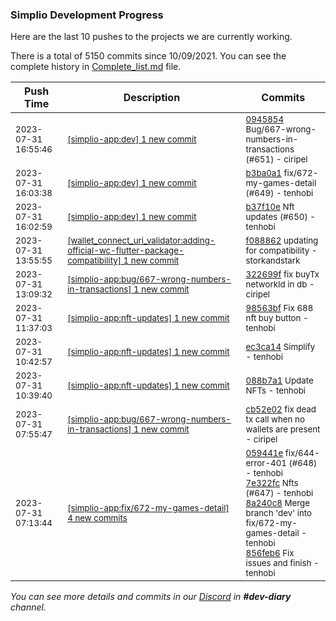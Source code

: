 
### Simplio Development Progress

Here are the last 10 pushes to the projects we are currently working.

There is a total of 5150 commits since 10/09/2021. You can see the complete history in
 [Complete_list.md](Complete_list.md) file.

| Push Time | Description | Commits |
| --- | --- | --- |
| <sub>2023-07-31 16:55:46</sub> | <sub>[[simplio-app:dev] 1 new commit](https://github.com/SimplioOfficial/simplio-app/commit/0945854af6181b9d9838f3b0c00e17dbca170393)</sub> | <sub>[0945854](https://github.com/SimplioOfficial/simplio-app/commit/0945854af6181b9d9838f3b0c00e17dbca170393) Bug/667-wrong-numbers-in-transactions (#651) - ciripel</sub> |
| <sub>2023-07-31 16:03:38</sub> | <sub>[[simplio-app:dev] 1 new commit](https://github.com/SimplioOfficial/simplio-app/commit/b3ba0a1196149de05f21f9e846b9d9348909e0d8)</sub> | <sub>[b3ba0a1](https://github.com/SimplioOfficial/simplio-app/commit/b3ba0a1196149de05f21f9e846b9d9348909e0d8)  fix/672-my-games-detail  (#649) - tenhobi</sub> |
| <sub>2023-07-31 16:02:59</sub> | <sub>[[simplio-app:dev] 1 new commit](https://github.com/SimplioOfficial/simplio-app/commit/b37f10e333097ded732a3a62a156e5a680901836)</sub> | <sub>[b37f10e](https://github.com/SimplioOfficial/simplio-app/commit/b37f10e333097ded732a3a62a156e5a680901836) Nft updates (#650) - tenhobi</sub> |
| <sub>2023-07-31 13:55:55</sub> | <sub>[[wallet_connect_uri_validator:adding-official-wc-flutter-package-compatibility] 1 new commit](https://github.com/SimplioOfficial/wallet_connect_uri_validator/commit/f0888621172f8e0de093d093ff7c4b2d6ccaa647)</sub> | <sub>[f088862](https://github.com/SimplioOfficial/wallet_connect_uri_validator/commit/f0888621172f8e0de093d093ff7c4b2d6ccaa647) updating for compatibility - storkandstark</sub> |
| <sub>2023-07-31 13:09:32</sub> | <sub>[[simplio-app:bug/667-wrong-numbers-in-transactions] 1 new commit](https://github.com/SimplioOfficial/simplio-app/commit/322699f8aeca61d081b32b22820ffae24442b3a3)</sub> | <sub>[322699f](https://github.com/SimplioOfficial/simplio-app/commit/322699f8aeca61d081b32b22820ffae24442b3a3) fix buyTx networkId in db - ciripel</sub> |
| <sub>2023-07-31 11:37:03</sub> | <sub>[[simplio-app:nft-updates] 1 new commit](https://github.com/SimplioOfficial/simplio-app/commit/98563bf6f1350db577ab6c2566fb945bea6f5a5c)</sub> | <sub>[98563bf](https://github.com/SimplioOfficial/simplio-app/commit/98563bf6f1350db577ab6c2566fb945bea6f5a5c) Fix 688 nft buy button - tenhobi</sub> |
| <sub>2023-07-31 10:42:57</sub> | <sub>[[simplio-app:nft-updates] 1 new commit](https://github.com/SimplioOfficial/simplio-app/commit/ec3ca142cb241b794baa91fa03b4fb4114f6cb21)</sub> | <sub>[ec3ca14](https://github.com/SimplioOfficial/simplio-app/commit/ec3ca142cb241b794baa91fa03b4fb4114f6cb21) Simplify - tenhobi</sub> |
| <sub>2023-07-31 10:39:40</sub> | <sub>[[simplio-app:nft-updates] 1 new commit](https://github.com/SimplioOfficial/simplio-app/commit/088b7a17325d8ffef50939ba217b71b2c89c76cf)</sub> | <sub>[088b7a1](https://github.com/SimplioOfficial/simplio-app/commit/088b7a17325d8ffef50939ba217b71b2c89c76cf) Update NFTs - tenhobi</sub> |
| <sub>2023-07-31 07:55:47</sub> | <sub>[[simplio-app:bug/667-wrong-numbers-in-transactions] 1 new commit](https://github.com/SimplioOfficial/simplio-app/commit/cb52e023b70c5decb609ead51d447da328c0ea5e)</sub> | <sub>[cb52e02](https://github.com/SimplioOfficial/simplio-app/commit/cb52e023b70c5decb609ead51d447da328c0ea5e) fix dead tx call when no wallets are present - ciripel</sub> |
| <sub>2023-07-31 07:13:44</sub> | <sub>[[simplio-app:fix/672-my-games-detail] 4 new commits](https://github.com/SimplioOfficial/simplio-app/compare/71d105fafe5a...856feb61edd5)</sub> | <sub>[059441e](https://github.com/SimplioOfficial/simplio-app/commit/059441e71d815904e0b85c610f6877953111149a) fix/644-error-401 (#648) - tenhobi<br>[7e322fc](https://github.com/SimplioOfficial/simplio-app/commit/7e322fc610a5b4ee3b06c4c3e9f04be66bc5dc38) Nfts (#647) - tenhobi<br>[8a240c8](https://github.com/SimplioOfficial/simplio-app/commit/8a240c8329677b64ffe9e7469821733560e8804e) Merge branch 'dev' into fix/672-my-games-detail - tenhobi<br>[856feb6](https://github.com/SimplioOfficial/simplio-app/commit/856feb61edd542e1355ef595630db9177d870f40) Fix issues and finish - tenhobi</sub> |

_You can see more details and commits in our [Discord](https://discord.gg/aKhjuwZmdP) in **#dev-diary** channel._
